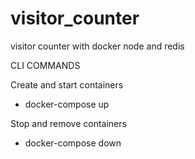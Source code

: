 # visitor_counter
visitor counter with docker node and redis



CLI COMMANDS

Create and start containers 
 - docker-compose up 
 
Stop and remove containers
- docker-compose down
